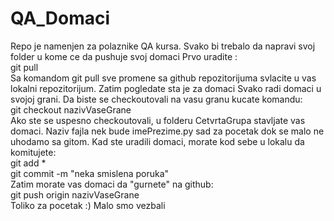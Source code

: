 # QA_Domaci
Repo je namenjen za polaznike QA kursa.
Svako bi trebalo da napravi svoj folder u kome ce da pushuje svoj domaci
Prvo uradite :<br/>
git pull
<br/>
Sa komandom git pull sve promene sa github repozitorijuma svlacite u vas lokalni repozitorijum.
Zatim pogledate sta je za domaci
Svako radi domaci u svojoj grani. Da biste se checkoutovali na vasu granu kucate komandu:<br/>
git checkout nazivVaseGrane
<br/>
Ako ste se uspesno checkoutovali, u folderu CetvrtaGrupa stavljate vas domaci. Naziv fajla 
nek bude imePrezime.py sad za pocetak dok se malo ne uhodamo sa gitom.
Kad ste uradili domaci, morate kod sebe u lokalu da komitujete:<br/>
git add *<br/>
git commit -m "neka smislena poruka"<br/>
Zatim morate vas domaci da "gurnete" na github:<br/>
git push origin nazivVaseGrane
<br/>
Toliko za pocetak :)
Malo smo vezbali
